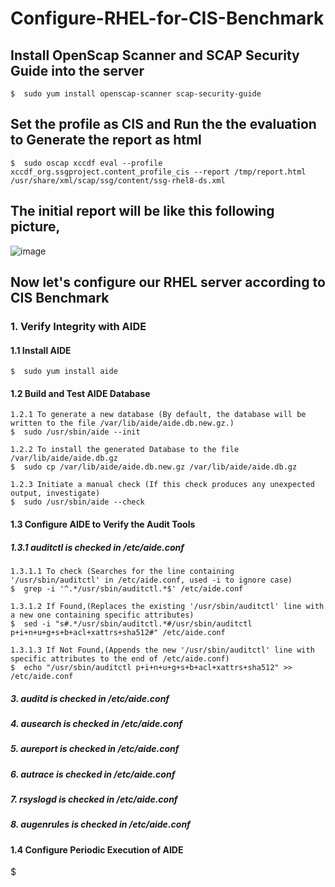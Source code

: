 # Configure-RHEL-for-CIS-Benchmark

## Install OpenScap Scanner and SCAP Security Guide into the server
	$  sudo yum install openscap-scanner scap-security-guide

## Set the profile as CIS and Run the the evaluation to Generate the report as html
	$  sudo oscap xccdf eval --profile xccdf_org.ssgproject.content_profile_cis --report /tmp/report.html /usr/share/xml/scap/ssg/content/ssg-rhel8-ds.xml

## The initial report will be like this following picture,
![image](https://github.com/Aththas/Configure-RHEL-for-CIS-Benchmark/assets/121440481/474247d5-007f-451a-9a6f-bbbac6be8aad)


## Now let's configure our RHEL server according to CIS Benchmark

### 1. Verify Integrity with AIDE

#### 1.1 Install AIDE
	$  sudo yum install aide

#### 1.2 Build and Test AIDE Database
	1.2.1 To generate a new database (By default, the database will be written to the file /var/lib/aide/aide.db.new.gz.)
	$  sudo /usr/sbin/aide --init

	1.2.2 To install the generated Database to the file /var/lib/aide/aide.db.gz
	$  sudo cp /var/lib/aide/aide.db.new.gz /var/lib/aide/aide.db.gz

	1.2.3 Initiate a manual check (If this check produces any unexpected output, investigate)
	$  sudo /usr/sbin/aide --check

#### 1.3 Configure AIDE to Verify the Audit Tools
##### 1.3.1 auditctl is checked in /etc/aide.conf
  	1.3.1.1 To check (Searches for the line containing '/usr/sbin/auditctl' in /etc/aide.conf, used -i to ignore case)
   	$  grep -i '^.*/usr/sbin/auditctl.*$' /etc/aide.conf

  	1.3.1.2 If Found,(Replaces the existing '/usr/sbin/auditctl' line with a new one containing specific attributes)
   	$  sed -i "s#.*/usr/sbin/auditctl.*#/usr/sbin/auditctl p+i+n+u+g+s+b+acl+xattrs+sha512#" /etc/aide.conf

  	1.3.1.3 If Not Found,(Appends the new '/usr/sbin/auditctl' line with specific attributes to the end of /etc/aide.conf)
   	$  echo "/usr/sbin/auditctl p+i+n+u+g+s+b+acl+xattrs+sha512" >> /etc/aide.conf


	

##### 3. auditd is checked in /etc/aide.conf
##### 4. ausearch is checked in /etc/aide.conf
##### 5. aureport is checked in /etc/aide.conf
##### 6. autrace is checked in /etc/aide.conf
##### 7. rsyslogd is checked in /etc/aide.conf
##### 8. augenrules is checked in /etc/aide.conf

#### 1.4 Configure Periodic Execution of AIDE
$

